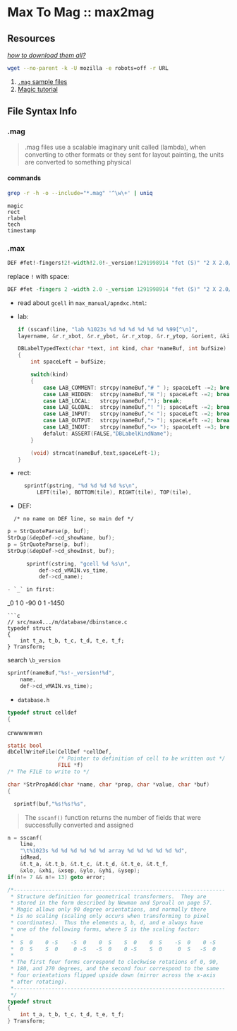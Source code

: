 # Max To Mag :: max2mag

## Resources
[_how to download them all?_](https://www.tupp.me/2014/06/how-to-crawl-website-with-linux-wget.html)

```bash
wget --no-parent -k -U mozilla -e robots=off -r URL
```

1. [`.mag` sample files](http://www.ece.sunysb.edu/~psun/ese355/scmoscell/index.htm) 
2. [Magic tutorial](http://opencircuitdesign.com/magic/tutorials/)

## File Syntax Info
### .mag
> .mag files use a scalable imaginary unit called (lambda), 
when converting to other formats or they sent for layout painting, 
the units are converted to something physical

#### commands
```bash
grep -r -h -o --include="*.mag" '^\w\+' | uniq  
```
```
magic
rect
rlabel
tech
timestamp
```

### .max
```tcl
DEF #fet!-fingers!2!-width!2.0!-_version!1291998914 "fet (S)" "2 X 2.0/0.18"
```

replace `!` with space:
```tcl
DEF #fet -fingers 2 -width 2.0 -_version 1291998914 "fet (S)" "2 X 2.0/0.18"
```

- read about `gcell` in `max_manual/apndxc.html`:


- lab: 
    ```c
    if (sscanf(line, "lab %1023s %d %d %d %d %d %d %99[^\n]",
    layername, &r.r_xbot, &r.r_ybot, &r.r_xtop, &r.r_ytop, &orient, &kind, text) != 8)
	```

    ```c
    DBLabelTypedText(char *text, int kind, char *nameBuf, int bufSize)
    {
        int spaceLeft = bufSize;

        switch(kind)
        {
            case LAB_COMMENT: strcpy(nameBuf,"# " ); spaceLeft -=2; break;
            case LAB_HIDDEN:  strcpy(nameBuf,"H "); spaceLeft -=2; break;
            case LAB_LOCAL:   strcpy(nameBuf,""); break;
            case LAB_GLOBAL:  strcpy(nameBuf,"! "); spaceLeft -=2; break;
            case LAB_INPUT:   strcpy(nameBuf,"< "); spaceLeft -=2; break;
            case LAB_OUTPUT:  strcpy(nameBuf,"> "); spaceLeft -=2; break;
            case LAB_INOUT:   strcpy(nameBuf,"<> "); spaceLeft -=3; break;
            defalut: ASSERT(FALSE,"DBLabelKindName");
        }

        (void) strncat(nameBuf,text,spaceLeft-1);
    }
    ```

- rect:
    ```c
      sprintf(pstring, "%d %d %d %d %s\n",
	      LEFT(tile), BOTTOM(tile), RIGHT(tile), TOP(tile),
    ```

- DEF:
```
  /* no name on DEF line, so main def */
```

```c
p = StrQuoteParse(p, buf);
StrDup(&depDef->cd_showName, buf);
p = StrQuoteParse(p, buf);
StrDup(&depDef->cd_showInst, buf);
```

```c
      sprintf(cstring, "gcell %d %s\n",     
	      def->cd_vMAIN.vs_time,
	      def->cd_name);

- `_` in first:
```
_0 1 0 -90 0 1 -1450
```
```c
// src/max4.../m/database/dbinstance.c
typedef struct
{
    int t_a, t_b, t_c, t_d, t_e, t_f;
} Transform;
```

search `\b_version`

```c
sprintf(nameBuf,"%s!-_version!%d",
    name,
    def->cd_vMAIN.vs_time);
```

- `database.h`
```c 
typedef struct celldef
{
```


crwwwwwn
```c
static bool
dbCellWriteFile(CellDef *cellDef,
                /* Pointer to definition of cell to be written out */
                FILE *f)
/* The FILE to write to */
```

```c
char *StrPropAdd(char *name, char *prop, char *value, char *buf)
{

  sprintf(buf,"%s!%s!%s",
```

> The `sscanf()` function returns the number of fields that were successfully converted and assigned

```c
n = sscanf(
    line,
    "\t%1023s %d %d %d %d %d %d array %d %d %d %d %d %d",
    idRead,
    &t.t_a, &t.t_b, &t.t_c, &t.t_d, &t.t_e, &t.t_f,
    &xlo, &xhi, &xsep, &ylo, &yhi, &ysep);
if(n!= 7 && n!= 13) goto error;

```

```c
/*-------------------------------------------------------------------
 * Structure definition for geometrical transformers.  They are
 * stored in the form described by Newman and Sproull on page 57.
 * Magic allows only 90 degree orientations, and normally there
 * is no scaling (scaling only occurs when transforming to pixel
 * coordinates).  Thus the elements a, b, d, and e always have
 * one of the following forms, where S is the scaling factor:
 *
 *  S  0    0 -S    -S  0    0  S    S  0    0  S    -S  0    0 -S
 *  0  S    S  0     0 -S   -S  0    0 -S    S  0     0  S   -S  0
 *
 * The first four forms correspond to clockwise rotations of 0, 90,
 * 180, and 270 degrees, and the second four correspond to the same
 * four orientations flipped upside down (mirror across the x-axis
 * after rotating).
 *-------------------------------------------------------------------
 */
typedef struct
{
    int t_a, t_b, t_c, t_d, t_e, t_f;
} Transform;
```
